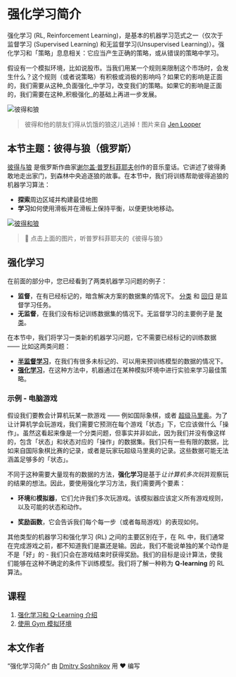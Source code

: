 # 强化学习简介

强化学习 (RL, Reinforcement Learning)，是基本的机器学习范式之一（仅次于监督学习 (Supervised Learning) 和无监督学习(Unsupervised Learning)）。强化学习和「策略」息息相关：它应当产生正确的策略，或从错误的策略中学习。

假设有一个模拟环境，比如说股市。当我们用某一个规则来限制这个市场时，会发生什么？这个规则（或者说策略）有积极或消极的影响吗？如果它的影响是正面的，我们需要从这种_负面强化_中学习，改变我们的策略。如果它的影响是正面的，我们需要在这种_积极强化_的基础上再进一步发展。

![彼得和狼](../images/peter.png)

> 彼得和他的朋友们得从饥饿的狼这儿逃掉！图片来自 [Jen Looper](https://twitter.com/jenlooper)

## 本节主题：彼得与狼（俄罗斯）

[彼得与狼](https://en.wikipedia.org/wiki/Peter_and_the_Wolf) 是俄罗斯作曲家[谢尔盖·普罗科菲耶夫](https://en.wikipedia.org/wiki/Sergei_Prokofiev)创作的音乐童话。它讲述了彼得勇敢地走出家门，到森林中央追逐狼的故事。在本节中，我们将训练帮助彼得追狼的机器学习算法：

- **探索**周边区域并构建最佳地图
- **学习**如何使用滑板并在滑板上保持平衡，以便更快地移动。

[![彼得和狼](https://img.youtube.com/vi/Fmi5zHg4QSM/0.jpg)](https://www.youtube.com/watch?v=Fmi5zHg4QSM)

> 🎥 点击上面的图片，听普罗科菲耶夫的《彼得与狼》

## 强化学习

在前面的部分中，您已经看到了两类机器学习问题的例子：

- **监督**，在有已经标记的，暗含解决方案的数据集的情况下。 [分类](../../4-Classification/translations/README.zh-cn.md) 和 [回归](../../2-Regression/translations/README.zh-cn.md) 是监督学习任务。
- **无监督**，在我们没有标记训练数据集的情况下。无监督学习的主要例子是 [聚类](../../5-Clustering/translations/README.zh-cn.md)。

在本节中，我们将学习一类新的机器学习问题，它不需要已经标记的训练数据 —— 比如这两类问题：

- **[半监督学习](https://wikipedia.org/wiki/Semi-supervised_learning)**，在我们有很多未标记的、可以用来预训练模型的数据的情况下。
- **[强化学习](https://wikipedia.org/wiki/Reinforcement_learning)**，在这种方法中，机器通过在某种模拟环境中进行实验来学习最佳策略。

### 示例 - 电脑游戏

假设我们要教会计算机玩某一款游戏 —— 例如国际象棋，或者 [超级马里奥](https://wikipedia.org/wiki/Super_Mario)。为了让计算机学会玩游戏，我们需要它预测在每个游戏「状态」下，它应该做什么「操作」。虽然这看起来像是一个分类问题，但事实并非如此，因为我们并没有像这样的，包含「状态」和状态对应的「操作」的数据集。我们只有一些有限的数据，比如来自国际象棋比赛的记录，或者是玩家玩超级马里奥的记录。这些数据可能无法涵盖足够多的「状态」。

不同于这种需要大量现有的数据的方法，**强化学习**是基于*让计算机多次玩*并观察玩的结果的想法。因此，要使用强化学习方法，我们需要两个要素：

- **环境**和**模拟器**，它们允许我们多次玩游戏。该模拟器应该定义所有游戏规则，以及可能的状态和动作。

- **奖励函数**，它会告诉我们每个每一步（或者每局游戏）的表现如何。

其他类型的机器学习和强化学习 (RL) 之间的主要区别在于，在 RL 中，我们通常在完成游戏之前，都不知道我们是赢还是输。因此，我们不能说单独的某个动作是不是「好」的 - 我们只会在游戏结束时获得奖励。我们的目标是设计算法，使我们能够在这种不确定的条件下训练模型。我们将了解一种称为 **Q-learning** 的 RL 算法。

## 课程

1. [强化学习和 Q-Learning 介绍](1-QLearning/README.md)
2. [使用 Gym 模拟环境](2-Gym/README.md)

## 本文作者

“强化学习简介” 由 [Dmitry Soshnikov](http://soshnikov.com) 用 ♥️ 编写
